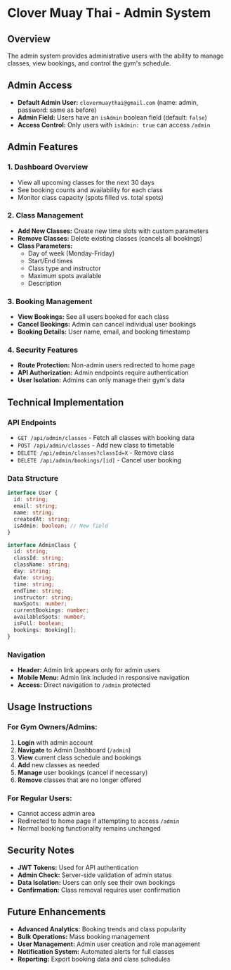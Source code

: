 # Clover Muay Thai - Admin System

## Overview
The admin system provides administrative users with the ability to manage classes, view bookings, and control the gym's schedule.

## Admin Access
- **Default Admin User:** `clovermuaythai@gmail.com` (name: admin, password: same as before)
- **Admin Field:** Users have an `isAdmin` boolean field (default: `false`)
- **Access Control:** Only users with `isAdmin: true` can access `/admin`

## Admin Features

### 1. Dashboard Overview
- View all upcoming classes for the next 30 days
- See booking counts and availability for each class
- Monitor class capacity (spots filled vs. total spots)

### 2. Class Management
- **Add New Classes:** Create new time slots with custom parameters
- **Remove Classes:** Delete existing classes (cancels all bookings)
- **Class Parameters:**
  - Day of week (Monday-Friday)
  - Start/End times
  - Class type and instructor
  - Maximum spots available
  - Description

### 3. Booking Management
- **View Bookings:** See all users booked for each class
- **Cancel Bookings:** Admin can cancel individual user bookings
- **Booking Details:** User name, email, and booking timestamp

### 4. Security Features
- **Route Protection:** Non-admin users redirected to home page
- **API Authorization:** Admin endpoints require authentication
- **User Isolation:** Admins can only manage their gym's data

## Technical Implementation

### API Endpoints
- `GET /api/admin/classes` - Fetch all classes with booking data
- `POST /api/admin/classes` - Add new class to timetable
- `DELETE /api/admin/classes?classId=X` - Remove class
- `DELETE /api/admin/bookings/[id]` - Cancel user booking

### Data Structure
```typescript
interface User {
  id: string;
  email: string;
  name: string;
  createdAt: string;
  isAdmin: boolean; // New field
}

interface AdminClass {
  id: string;
  classId: string;
  className: string;
  day: string;
  date: string;
  time: string;
  endTime: string;
  instructor: string;
  maxSpots: number;
  currentBookings: number;
  availableSpots: number;
  isFull: boolean;
  bookings: Booking[];
}
```

### Navigation
- **Header:** Admin link appears only for admin users
- **Mobile Menu:** Admin link included in responsive navigation
- **Access:** Direct navigation to `/admin` protected

## Usage Instructions

### For Gym Owners/Admins:
1. **Login** with admin account
2. **Navigate** to Admin Dashboard (`/admin`)
3. **View** current class schedule and bookings
4. **Add** new classes as needed
5. **Manage** user bookings (cancel if necessary)
6. **Remove** classes that are no longer offered

### For Regular Users:
- Cannot access admin area
- Redirected to home page if attempting to access `/admin`
- Normal booking functionality remains unchanged

## Security Notes
- **JWT Tokens:** Used for API authentication
- **Admin Check:** Server-side validation of admin status
- **Data Isolation:** Users can only see their own bookings
- **Confirmation:** Class removal requires user confirmation

## Future Enhancements
- **Advanced Analytics:** Booking trends and class popularity
- **Bulk Operations:** Mass booking management
- **User Management:** Admin user creation and role management
- **Notification System:** Automated alerts for full classes
- **Reporting:** Export booking data and class schedules
